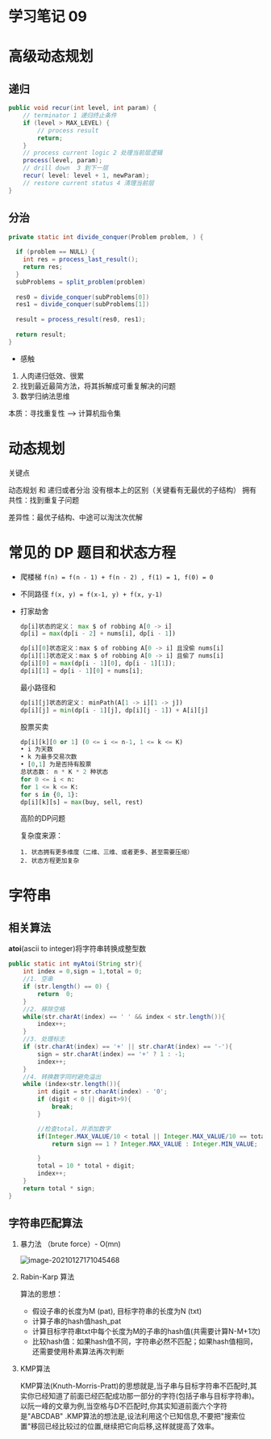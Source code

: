 # 学习笔记 09

# 高级动态规划

## 递归

```java
public void recur(int level, int param) {
    // terminator 1 递归终止条件
    if (level > MAX_LEVEL) {
        // process result
        return;
    }
    // process current logic 2 处理当前层逻辑
    process(level, param);
    // drill down  3 到下一层
    recur( level: level + 1, newParam);
    // restore current status 4 清理当前层
}
```

## 分治

```java
private static int divide_conquer(Problem problem, ) {
  
  if (problem == NULL) {
    int res = process_last_result();
    return res;     
  }
  subProblems = split_problem(problem)
  
  res0 = divide_conquer(subProblems[0])
  res1 = divide_conquer(subProblems[1])
  
  result = process_result(res0, res1);
  
  return result;
}
```

- 感触

1. 人肉递归低效、很累
2. 找到最近最简方法，将其拆解成可重复解决的问题
3. 数学归纳法思维

本质：寻找重复性 —> 计算机指令集

# 动态规划

关键点

动态规划 和 递归或者分治 没有根本上的区别（关键看有无最优的子结构）
拥有共性：找到重复子问题

差异性：最优子结构、中途可以淘汰次优解

# 常见的 DP 题目和状态方程

- 爬楼梯 `f(n) = f(n - 1) + f(n - 2) , f(1) = 1, f(0) = 0`
- 不同路径 `f(x, y) = f(x-1, y) + f(x, y-1)`

- 打家劫舍

  ```python
  dp[i]状态的定义： max $ of robbing A[0 -> i]
  dp[i] = max(dp[i - 2] + nums[i], dp[i - 1])
  
  dp[i][0]状态定义：max $ of robbing A[0 -> i] 且没偷 nums[i]
  dp[i][1]状态定义：max $ of robbing A[0 -> i] 且偷了 nums[i]
  dp[i][0] = max(dp[i - 1][0], dp[i - 1][1]);
  dp[i][1] = dp[i - 1][0] + nums[i];
  ```

  最小路径和

  ```python
  dp[i][j]状态的定义： minPath(A[1 -> i][1 -> j])
  dp[i][j] = min(dp[i - 1][j], dp[i][j - 1]) + A[i][j]
  ```

  股票买卖

  ```python
  dp[i][k][0 or 1] (0 <= i <= n-1, 1 <= k <= K)
  • i 为天数
  • k 为最多交易次数
  • [0,1] 为是否持有股票
  总状态数： n * K * 2 种状态
  for 0 <= i < n:
  for 1 <= k <= K:
  for s in {0, 1}:
  dp[i][k][s] = max(buy, sell, rest)
  ```

  高阶的DP问题

  复杂度来源：

  ```
  1. 状态拥有更多维度（二维、三维、或者更多、甚至需要压缩）
  2. 状态方程更加复杂
  ```

# 字符串

## 相关算法

**atoi**(ascii to integer)将字符串转换成整型数

```java
public static int myAtoi(String str){
    int index = 0,sign = 1,total = 0;
    //1. 空串
    if (str.length() == 0) {
        return  0;
    }
    //2. 移除空格
    while(str.charAt(index) == ' ' && index < str.length()){
        index++;
    }
    //3. 处理标志
    if (str.charAt(index) == '+' || str.charAt(index) == '-'){
        sign = str.charAt(index) == '+' ? 1 : -1;
        index++;
    }
    //4. 转换数字同时避免溢出
    while (index<str.length()){
        int digit = str.charAt(index) - '0';
        if (digit < 0 || digit>9){
            break;
        }

        //检查total，并添加数字
        if(Integer.MAX_VALUE/10 < total || Integer.MAX_VALUE/10 == total && Integer.MAX_VALUE%10 < digit){
            return sign == 1 ? Integer.MAX_VALUE : Integer.MIN_VALUE;

        }
        total = 10 * total + digit;
        index++;
    }
    return total * sign;
}
```

## 字符串匹配算法

1. 暴力法 （brute force）- O(mn)

   ![image-20210127171045468](https://gitee.com/dong618/blog/raw/master/img/202101/20210127171047.png)

2. Rabin-Karp 算法

   算法的思想：

   - 假设子串的长度为M (pat), 目标字符串的长度为N (txt)
   - 计算子串的hash值hash_pat
   - 计算目标字符串txt中每个长度为M的子串的hash值(共需要计算N-M+1次)
   - 比较hash值：如果hash值不同，字符串必然不匹配；如果hash值相同，还需要使用朴素算法再次判断

3. KMP算法

   KMP算法(Knuth-Morris-Pratt)的思想就是,当子串与目标字符串不匹配时,其实你已经知道了前面已经匹配成功那一部分的字符(包括子串与目标字符串)。以阮一峰的文章为例,当空格与D不匹配时,你其实知道前面六个字符是"ABCDAB" .KMP算法的想法是,设法利用这个已知信息,不要把"搜索位置"移回已经比较过的位置,继续把它向后移,这样就提高了效率。

